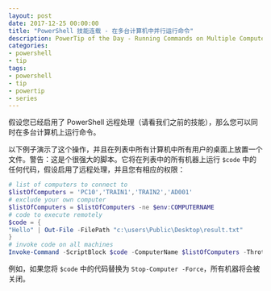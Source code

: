 ```yaml
---
layout: post
date: 2017-12-25 00:00:00
title: "PowerShell 技能连载 - 在多台计算机中并行运行命令"
description: PowerTip of the Day - Running Commands on Multiple Computers in Parallel
categories:
- powershell
- tip
tags:
- powershell
- tip
- powertip
- series
---
```

假设您已经启用了 PowerShell 远程处理（请看我们之前的技能），那么您可以同时在多台计算机上运行命令。

以下例子演示了这个操作，并且在列表中所有计算机中所有用户的桌面上放置一个文件。警告：这是个很强大的脚本。它将在列表中的所有机器上运行 `$code` 中的任何代码，假设启用了远程处理，并且您有相应的权限：

```powershell
# list of computers to connect to
$listOfComputers = 'PC10','TRAIN1','TRAIN2','AD001'
# exclude your own computer
$listOfComputers = $listOfComputers -ne $env:COMPUTERNAME
# code to execute remotely
$code = {
"Hello" | Out-File -FilePath "c:\users\Public\Desktop\result.txt"
}
# invoke code on all machines
Invoke-Command -ScriptBlock $code -ComputerName $listOfComputers -Throttle 1000
```

例如，如果您将 `$code` 中的代码替换为 `Stop-Computer -Force`，所有机器将会被关闭。

<!--本文国际来源：[Running Commands on Multiple Computers in Parallel](http://community.idera.com/powershell/powertips/b/tips/posts/running-commands-on-multiple-computers-in-parallel)-->

